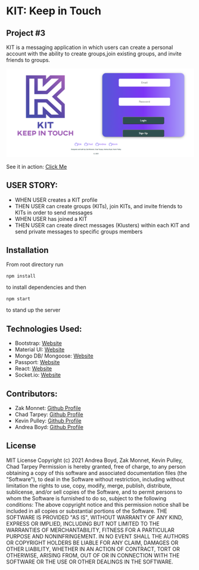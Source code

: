 # KIT: Keep in Touch
## Project #3

KIT is a messaging application in which users can create a personal account with the ability to create groups,join existing groups, and invite friends to groups.

![Preview of Application](client/src/images/login_page.PNG)

See it in action:
[Click Me](https://sheltered-plains-45359.herokuapp.com/)

## USER STORY: 
- WHEN USER creates a KIT profile 
- THEN USER can create groups (KITs), join KITs, and invite friends to KITs in order to send messages 
- WHEN USER has joined a KIT
- THEN USER can create direct messages (Klusters) within each KIT and send private messages to specific groups members

## Installation
From root directory run
```
npm install
```
to install dependencies and then
```
npm start
```
to stand up the server

## Technologies Used: 
- Bootstrap: [Website](https://getbootstrap.com/)
- Material UI: [Website](https://material-ui.com/)
- Mongo DB/ Mongoose: [Website](https://www.mongodb.com/)
- Passport: [Website](http://www.passportjs.org/)
- React: [Website](https://reactjs.org/)
- Socket.io: [Website](https://socket.io/)

## Contributors: 
- Zak Monnet: [Github Profile](https://github.com/outoftune266)
- Chad Tarpey: [Github Profile](https://github.com/chadtarpey615)
- Kevin Pulley: [Github Profile](https://github.com/Kevin-Pulley)
- Andrea Boyd: [Github Profile](https://github.com/Andrea-Boyd)

## License
MIT License
Copyright (c) 2021 Andrea Boyd, Zak Monnet, Kevin Pulley, Chad Tarpey
Permission is hereby granted, free of charge, to any person obtaining a copy
of this software and associated documentation files (the "Software"), to deal
in the Software without restriction, including without limitation the rights
to use, copy, modify, merge, publish, distribute, sublicense, and/or sell
copies of the Software, and to permit persons to whom the Software is
furnished to do so, subject to the following conditions:
The above copyright notice and this permission notice shall be included in all
copies or substantial portions of the Software.
THE SOFTWARE IS PROVIDED "AS IS", WITHOUT WARRANTY OF ANY KIND, EXPRESS OR
IMPLIED, INCLUDING BUT NOT LIMITED TO THE WARRANTIES OF MERCHANTABILITY,
FITNESS FOR A PARTICULAR PURPOSE AND NONINFRINGEMENT. IN NO EVENT SHALL THE
AUTHORS OR COPYRIGHT HOLDERS BE LIABLE FOR ANY CLAIM, DAMAGES OR OTHER
LIABILITY, WHETHER IN AN ACTION OF CONTRACT, TORT OR OTHERWISE, ARISING FROM,
OUT OF OR IN CONNECTION WITH THE SOFTWARE OR THE USE OR OTHER DEALINGS IN THE
SOFTWARE.


